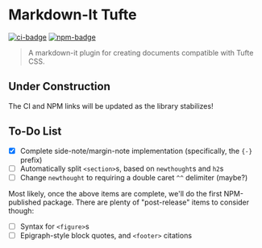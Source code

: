# Markdown-It Tufte

[![ci-badge]][ci-link]
[![npm-badge]][npm-link]

> A markdown-it plugin for creating documents compatible with Tufte CSS.

[ci-badge]: https://github.com/neillrobson/markdown-it-tufte/workflows/CI/badge.svg
[ci-link]: https://github.com/neillrobson/markdown-it-tufte/actions
[npm-badge]: https://img.shields.io/npm/v/markdown-it-plugin-template.svg
[npm-link]: https://www.npmjs.com/package/markdown-it-plugin-template

## Under Construction

The CI and NPM links will be updated as the library stabilizes!

## To-Do List

- [x] Complete side-note/margin-note implementation (specifically, the `{-}` prefix)
- [ ] Automatically split `<section>`s, based on `newthought`s and `h2`s
- [ ] Change `newthought` to requiring a double caret `^^` delimiter (maybe?)

Most likely, once the above items are complete, we'll do the first NPM-published package.
There are plenty of "post-release" items to consider though:

- [ ] Syntax for `<figure>`s
- [ ] Epigraph-style block quotes, and `<footer>` citations

